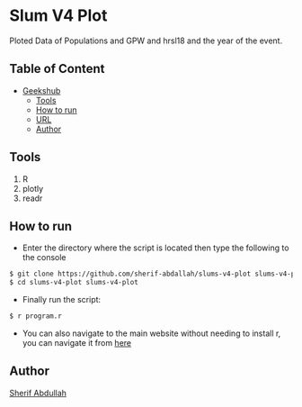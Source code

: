 # Slum V4 Plot
Ploted Data of Populations and GPW and hrsl18 and the year of the event.

## Table of Content
- [Geekshub](#geekshub)
  * [Tools](#tools)
  * [How to run](#how-to-run)
  * [URL](#how-to-run)
  * [Author](#author)

## Tools
1. R
2. plotly
3. readr


## How to run
* Enter the directory where the script is located then type the following to the console
```sh
$ git clone https://github.com/sherif-abdallah/slums-v4-plot slums-v4-plot
$ cd slums-v4-plot slums-v4-plot
```
* Finally run the script:
```sh
$ r program.r
```

* You can also navigate to the main website without needing to install r, you can navigate it from [here](https://rstudio-pubs-static.s3.amazonaws.com/889355_da1b5e6bfded4ecd9f4d2091303f8065.html)

## Author
[Sherif Abdullah](https://github.com/sherif-abdallah)
